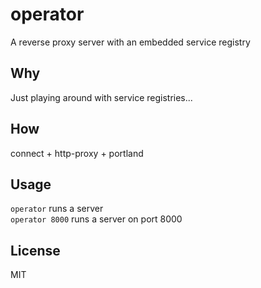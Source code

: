 # operator
A reverse proxy server with an embedded service registry

## Why
Just playing around with service registries...

## How
connect + http-proxy + portland

## Usage
```operator``` runs a server  
```operator 8000``` runs a server on port 8000

## License
MIT